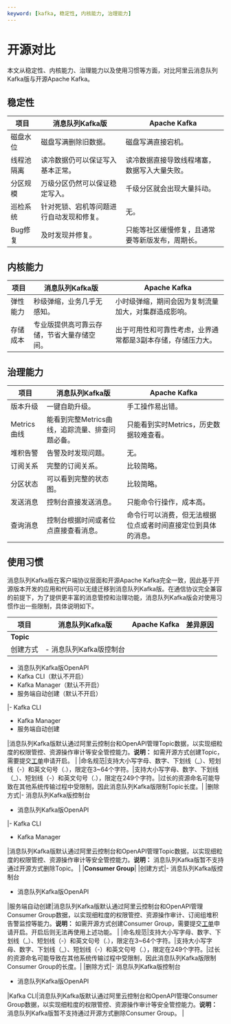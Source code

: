 ```yaml
---
keyword: [kafka, 稳定性, 内核能力, 治理能力]
---
```


# 开源对比

本文从稳定性、内核能力、治理能力以及使用习惯等方面，对比阿里云消息队列Kafka版与开源Apache Kafka。

## 稳定性

|项目|消息队列Kafka版|Apache Kafka|
|--|----------|------------|
|磁盘水位|磁盘写满删除旧数据。|磁盘写满直接宕机。|
|线程池隔离|读冷数据仍可以保证写入基本正常。|读冷数据直接导致线程堵塞，数据写入大量失败。|
|分区规模|万级分区仍然可以保证稳定写入。|千级分区就会出现大量抖动。|
|巡检系统|针对死锁、宕机等问题进行自动发现和修复。|无。|
|Bug修复|及时发现并修复。|只能等社区缓慢修复，且通常要等新版发布，周期长。|

## 内核能力

|项目|消息队列Kafka版|Apache Kafka|
|--|----------|------------|
|弹性能力|秒级弹缩，业务几乎无感知。|小时级弹缩，期间会因为复制流量加大，对集群造成影响。|
|存储成本|专业版提供高可靠云存储，节省大量存储空间。|出于可用性和可靠性考虑，业界通常都是3副本存储，存储压力大。|

## 治理能力

|项目|消息队列Kafka版|Apache Kafka|
|--|----------|------------|
|版本升级|一键自助升级。|手工操作易出错。|
|Metrics曲线|能看到完整Metrics曲线，追踪流量、排查问题必备。|只能看到实时Metrics，历史数据较难查看。|
|堆积告警|告警及时发现问题。|无。|
|订阅关系|完整的订阅关系。|比较简略。|
|分区状态|可以看到完整的状态图。|比较简略。|
|发送消息|控制台直接发送消息。|只能命令行操作，成本高。|
|查询消息|控制台根据时间或者位点直接查看消息。|命令行可以消费，但无法根据位点或者时间直接定位到具体的消息。|

## 使用习惯

消息队列Kafka版在客户端协议层面和开源Apache Kafka完全一致，因此基于开源版本开发的应用和代码可以无缝迁移到消息队列Kafka版。在通信协议完全兼容的前提下，为了提供更丰富的消息管控和治理功能，消息队列Kafka版会对使用习惯作出一些限制，具体说明如下。

|项目|消息队列Kafka版|Apache Kafka|差异原因|
|--|----------|------------|----|
|**Topic**|
|创建方式|-   消息队列Kafka版控制台
-   消息队列Kafka版OpenAPI
-   Kafka CLI（默认不开启）
-   Kafka Manager（默认不开启）
-   服务端自动创建（默认不开启）

|-   Kafka CLI
-   Kafka Manager
-   服务端自动创建

|消息队列Kafka版默认通过阿里云控制台和OpenAPI管理Topic数据，以实现细粒度的权限管控、资源操作审计等安全管控能力。**说明：** 如需开源方式创建Topic，需要提交[工单](https://workorder-intl.console.aliyun.com/)申请开启。 |
|命名规范|支持大小写字母、数字、下划线（\_）、短划线（-）和英文句号（.），限定在3~64个字符。|支持大小写字母、数字、下划线（\_）、短划线（-）和英文句号（.），限定在249个字符。|过长的资源命名可能导致在其他系统传输过程中受限制，因此消息队列Kafka版限制Topic长度。|
|删除方式|-   消息队列Kafka版控制台
-   消息队列Kafka版OpenAPI

|-   Kafka CLI
-   Kafka Manager

|消息队列Kafka版默认通过阿里云控制台和OpenAPI管理Topic数据，以实现细粒度的权限管控、资源操作审计等安全管控能力。**说明：** 消息队列Kafka版暂不支持通过开源方式删除Topic。 |
|**Consumer Group**|
|创建方式|-   消息队列Kafka版控制台
-   消息队列Kafka版OpenAPI

|服务端自动创建|消息队列Kafka版默认通过阿里云控制台和OpenAPI管理Consumer Group数据，以实现细粒度的权限管控、资源操作审计、订阅组堆积告警监控等能力。**说明：** 如需开源方式创建Consumer Group，需要提交[工单](https://workorder-intl.console.aliyun.com/)申请开启。开启后则无法再使用上述功能。 |
|命名规范|支持大小写字母、数字、下划线（\_）、短划线（-）和英文句号（.），限定在3~64个字符。|支持大小写字母、数字、下划线（\_）、短划线（-）和英文句号（.），限定在249个字符。|过长的资源命名可能导致在其他系统传输过程中受限制，因此消息队列Kafka版限制Consumer Group的长度。|
|删除方式|-   消息队列Kafka版控制台
-   消息队列Kafka版OpenAPI

|Kafka CLI|消息队列Kafka版默认通过阿里云控制台和OpenAPI管理Consumer Group数据，以实现细粒度的权限管控、资源操作审计等安全管控能力。**说明：** 消息队列Kafka版暂不支持通过开源方式删除Consumer Group。 |

